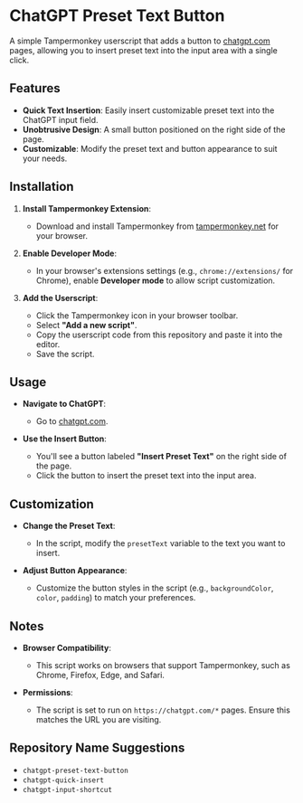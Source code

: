 # ChatGPT Preset Text Button

A simple Tampermonkey userscript that adds a button to [chatgpt.com](https://chatgpt.com) pages, allowing you to insert preset text into the input area with a single click.

## Features

- **Quick Text Insertion**: Easily insert customizable preset text into the ChatGPT input field.
- **Unobtrusive Design**: A small button positioned on the right side of the page.
- **Customizable**: Modify the preset text and button appearance to suit your needs.

## Installation

1. **Install Tampermonkey Extension**:

   - Download and install Tampermonkey from [tampermonkey.net](https://www.tampermonkey.net/) for your browser.

2. **Enable Developer Mode**:

   - In your browser's extensions settings (e.g., `chrome://extensions/` for Chrome), enable **Developer mode** to allow script customization.

3. **Add the Userscript**:

   - Click the Tampermonkey icon in your browser toolbar.
   - Select **"Add a new script"**.
   - Copy the userscript code from this repository and paste it into the editor.
   - Save the script.

## Usage

- **Navigate to ChatGPT**:

  - Go to [chatgpt.com](https://chatgpt.com).

- **Use the Insert Button**:

  - You'll see a button labeled **"Insert Preset Text"** on the right side of the page.
  - Click the button to insert the preset text into the input area.

## Customization

- **Change the Preset Text**:

  - In the script, modify the `presetText` variable to the text you want to insert.

- **Adjust Button Appearance**:

  - Customize the button styles in the script (e.g., `backgroundColor`, `color`, `padding`) to match your preferences.

## Notes

- **Browser Compatibility**:

  - This script works on browsers that support Tampermonkey, such as Chrome, Firefox, Edge, and Safari.

- **Permissions**:

  - The script is set to run on `https://chatgpt.com/*` pages. Ensure this matches the URL you are visiting.

## Repository Name Suggestions

- `chatgpt-preset-text-button`
- `chatgpt-quick-insert`
- `chatgpt-input-shortcut`
